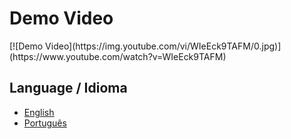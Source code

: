 <h1>Demo Video</h1>
[![Demo Video](https://img.youtube.com/vi/WIeEck9TAFM/0.jpg)](https://www.youtube.com/watch?v=WIeEck9TAFM)

## Language / Idioma

- [English](README-EN.md)
- [Português](README-PT.md)
